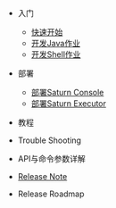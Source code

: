 - 入门
  - [快速开始](zh-cn/2.x/quickstart.md)
  - [开发Java作业](zh-cn/2.x/saturn-dev-java.md)
  - [开发Shell作业]()

- 部署
  - [部署Saturn Console](zh-cn/2.x/saturn-console-deployment.md)
  - [部署Saturn Executor](zh-cn/2.x/saturn-executor-deployment.md)

- 教程

- Trouble Shooting

- API与命令参数详解

- [Release Note](https://github.com/vipshop/Saturn/releases)

- Release Roadmap
